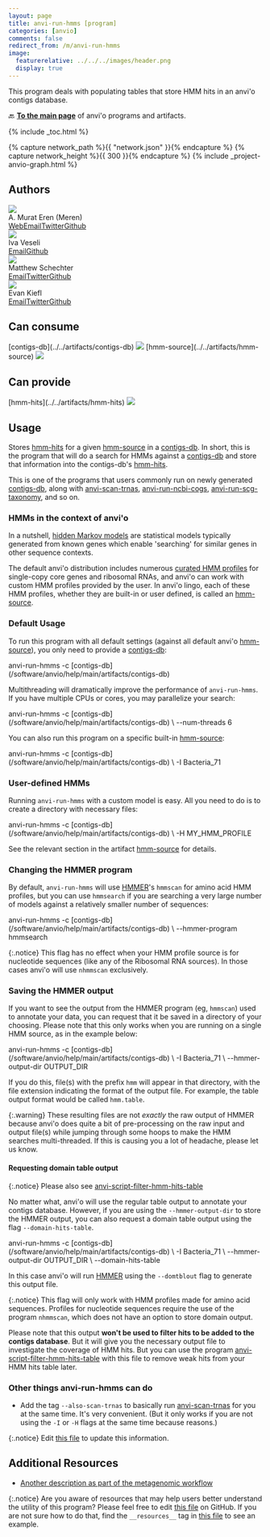 ```yaml
---
layout: page
title: anvi-run-hmms [program]
categories: [anvio]
comments: false
redirect_from: /m/anvi-run-hmms
image:
  featurerelative: ../../../images/header.png
  display: true
---
```


This program deals with populating tables that store HMM hits in an anvi&#x27;o contigs database.

🔙 **[To the main page](../../)** of anvi'o programs and artifacts.


{% include _toc.html %}
<div id="svg" class="subnetwork"></div>
{% capture network_path %}{{ "network.json" }}{% endcapture %}
{% capture network_height %}{{ 300 }}{% endcapture %}
{% include _project-anvio-graph.html %}


## Authors

<div class="page-author"><div class="page-author-info"><div class="page-person-photo"><img class="page-person-photo-img" src="../../images/authors/meren.jpg" /></div><div class="page-person-info-box"><span class="page-author-name">A. Murat Eren (Meren)</span><div class="page-author-social-box"><a href="http://meren.org" class="person-social" target="_blank"><i class="fa fa-fw fa-home"></i>Web</a><a href="mailto:a.murat.eren@gmail.com" class="person-social" target="_blank"><i class="fa fa-fw fa-envelope-square"></i>Email</a><a href="http://twitter.com/merenbey" class="person-social" target="_blank"><i class="fa fa-fw fa-twitter-square"></i>Twitter</a><a href="http://github.com/meren" class="person-social" target="_blank"><i class="fa fa-fw fa-github"></i>Github</a></div></div></div></div>

<div class="page-author"><div class="page-author-info"><div class="page-person-photo"><img class="page-person-photo-img" src="../../images/authors/ivagljiva.jpg" /></div><div class="page-person-info-box"><span class="page-author-name">Iva Veseli</span><div class="page-author-social-box"><a href="mailto:iveseli@uchicago.edu" class="person-social" target="_blank"><i class="fa fa-fw fa-envelope-square"></i>Email</a><a href="http://github.com/ivagljiva" class="person-social" target="_blank"><i class="fa fa-fw fa-github"></i>Github</a></div></div></div></div>

<div class="page-author"><div class="page-author-info"><div class="page-person-photo"><img class="page-person-photo-img" src="../../images/authors/mschecht.jpg" /></div><div class="page-person-info-box"><span class="page-author-name">Matthew Schechter</span><div class="page-author-social-box"><a href="mailto:mschechter@uchicago.edu" class="person-social" target="_blank"><i class="fa fa-fw fa-envelope-square"></i>Email</a><a href="http://twitter.com/mschecht_bio" class="person-social" target="_blank"><i class="fa fa-fw fa-twitter-square"></i>Twitter</a><a href="http://github.com/mschecht" class="person-social" target="_blank"><i class="fa fa-fw fa-github"></i>Github</a></div></div></div></div>

<div class="page-author"><div class="page-author-info"><div class="page-person-photo"><img class="page-person-photo-img" src="../../images/authors/ekiefl.jpg" /></div><div class="page-person-info-box"><span class="page-author-name">Evan Kiefl</span><div class="page-author-social-box"><a href="mailto:kiefl.evan@gmail.com" class="person-social" target="_blank"><i class="fa fa-fw fa-envelope-square"></i>Email</a><a href="http://twitter.com/evankiefl" class="person-social" target="_blank"><i class="fa fa-fw fa-twitter-square"></i>Twitter</a><a href="http://github.com/ekiefl" class="person-social" target="_blank"><i class="fa fa-fw fa-github"></i>Github</a></div></div></div></div>



## Can consume


<p style="text-align: left" markdown="1"><span class="artifact-r">[contigs-db](../../artifacts/contigs-db) <img src="../../images/icons/DB.png" class="artifact-icon-mini" /></span> <span class="artifact-r">[hmm-source](../../artifacts/hmm-source) <img src="../../images/icons/HMM.png" class="artifact-icon-mini" /></span></p>


## Can provide


<p style="text-align: left" markdown="1"><span class="artifact-p">[hmm-hits](../../artifacts/hmm-hits) <img src="../../images/icons/CONCEPT.png" class="artifact-icon-mini" /></span></p>


## Usage


Stores <span class="artifact-n">[hmm-hits](/software/anvio/help/main/artifacts/hmm-hits)</span> for a given <span class="artifact-n">[hmm-source](/software/anvio/help/main/artifacts/hmm-source)</span> in a <span class="artifact-n">[contigs-db](/software/anvio/help/main/artifacts/contigs-db)</span>. In short, this is the program that will do a search for HMMs against a <span class="artifact-n">[contigs-db](/software/anvio/help/main/artifacts/contigs-db)</span> and store that information into the contigs-db's <span class="artifact-n">[hmm-hits](/software/anvio/help/main/artifacts/hmm-hits)</span>.

This is one of the programs that users commonly run on newly generated <span class="artifact-n">[contigs-db](/software/anvio/help/main/artifacts/contigs-db)</span>, along with <span class="artifact-n">[anvi-scan-trnas](/software/anvio/help/main/programs/anvi-scan-trnas)</span>, <span class="artifact-n">[anvi-run-ncbi-cogs](/software/anvio/help/main/programs/anvi-run-ncbi-cogs)</span>, <span class="artifact-n">[anvi-run-scg-taxonomy](/software/anvio/help/main/programs/anvi-run-scg-taxonomy)</span>, and so on.

### HMMs in the context of anvi'o

In a nutshell, [hidden Markov models](https://en.wikipedia.org/wiki/Hidden_Markov_model) are statistical models typically generated from known genes which enable 'searching' for similar genes in other sequence contexts.

The default anvi'o distribution includes numerous [curated HMM profiles](https://github.com/merenlab/anvio/tree/master/anvio/data/hmm) for single-copy core genes and ribosomal RNAs, and anvi'o can work with custom HMM profiles provided by the user. In anvi'o lingo, each of these HMM profiles, whether they are built-in or user defined, is called an <span class="artifact-n">[hmm-source](/software/anvio/help/main/artifacts/hmm-source)</span>.

### Default Usage

To run this program with all default settings (against all default anvi'o <span class="artifact-n">[hmm-source](/software/anvio/help/main/artifacts/hmm-source)</span>), you only need to provide a <span class="artifact-n">[contigs-db](/software/anvio/help/main/artifacts/contigs-db)</span>:

<div class="codeblock" markdown="1">
anvi&#45;run&#45;hmms &#45;c <span class="artifact&#45;n">[contigs&#45;db](/software/anvio/help/main/artifacts/contigs&#45;db)</span>
</div>

Multithreading will dramatically improve the performance of `anvi-run-hmms`. If you have multiple CPUs or cores, you may parallelize your search:


<div class="codeblock" markdown="1">
anvi&#45;run&#45;hmms &#45;c <span class="artifact&#45;n">[contigs&#45;db](/software/anvio/help/main/artifacts/contigs&#45;db)</span> \
              &#45;&#45;num&#45;threads 6
</div>


You can also run this program on a specific built-in <span class="artifact-n">[hmm-source](/software/anvio/help/main/artifacts/hmm-source)</span>:

<div class="codeblock" markdown="1">
anvi&#45;run&#45;hmms &#45;c <span class="artifact&#45;n">[contigs&#45;db](/software/anvio/help/main/artifacts/contigs&#45;db)</span> \
              &#45;I Bacteria_71
</div>

### User-defined HMMs

Running `anvi-run-hmms` with a custom model is easy. All you need to do is to create a directory with necessary files:

<div class="codeblock" markdown="1">
anvi&#45;run&#45;hmms &#45;c <span class="artifact&#45;n">[contigs&#45;db](/software/anvio/help/main/artifacts/contigs&#45;db)</span> \
              &#45;H MY_HMM_PROFILE
</div>

See the relevant section in the artifact <span class="artifact-n">[hmm-source](/software/anvio/help/main/artifacts/hmm-source)</span> for details.


### Changing the HMMER program

By default, `anvi-run-hmms` will use [HMMER](http://hmmer.org/)'s `hmmscan` for amino acid HMM profiles, but you can use `hmmsearch` if you are searching a very large number of models against a relatively smaller number of sequences:

<div class="codeblock" markdown="1">
anvi&#45;run&#45;hmms &#45;c <span class="artifact&#45;n">[contigs&#45;db](/software/anvio/help/main/artifacts/contigs&#45;db)</span> \
              &#45;&#45;hmmer&#45;program hmmsearch
</div>

{:.notice}
This flag has no effect when your HMM profile source is for nucleotide sequences (like any of the Ribosomal RNA sources). In those cases anvi'o will use `nhmmscan` exclusively.

### Saving the HMMER output

If you want to see the output from the HMMER program (eg, `hmmscan`) used to annotate your data, you can request that it be saved in a directory of your choosing. Please note that this only works when you are running on a single HMM source, as in the example below:

<div class="codeblock" markdown="1">
anvi&#45;run&#45;hmms &#45;c <span class="artifact&#45;n">[contigs&#45;db](/software/anvio/help/main/artifacts/contigs&#45;db)</span> \
              &#45;I Bacteria_71 \
              &#45;&#45;hmmer&#45;output&#45;dir OUTPUT_DIR
</div>

If you do this, file(s) with the prefix `hmm` will appear in that directory, with the file extension indicating the format of the output file. For example, the table output format would be called `hmm.table`.

{:.warning}
These resulting files are not _exactly_ the raw output of HMMER because anvi'o does quite a bit of pre-processing on the raw input and output file(s) while jumping through some hoops to make the HMM searches multi-threaded. If this is causing you a lot of headache, please let us know.

#### Requesting domain table output

{:.notice}
Please also see <span class="artifact-n">[anvi-script-filter-hmm-hits-table](/software/anvio/help/main/programs/anvi-script-filter-hmm-hits-table)</span>

No matter what, anvi'o will use the regular table output to annotate your contigs database. However, if you are using the `--hmmer-output-dir` to store the HMMER output, you can also request a domain table output using the flag `--domain-hits-table`.

<div class="codeblock" markdown="1">
anvi&#45;run&#45;hmms &#45;c <span class="artifact&#45;n">[contigs&#45;db](/software/anvio/help/main/artifacts/contigs&#45;db)</span> \
              &#45;I Bacteria_71 \
              &#45;&#45;hmmer&#45;output&#45;dir OUTPUT_DIR \
              &#45;&#45;domain&#45;hits&#45;table
</div>

In this case anvi'o will run [HMMER](http://hmmer.org) using the `--domtblout` flag to generate this output file.

{:.notice}
This flag will only work with HMM profiles made for amino acid sequences. Profiles for nucleotide sequences require the use of the program `nhmmscan`, which does not have an option to store domain output.

Please note that this output **won't be used to filter hits to be added to the contigs database**. But it will give you the necessary output file to investigate the coverage of HMM hits. But you can use the program <span class="artifact-n">[anvi-script-filter-hmm-hits-table](/software/anvio/help/main/programs/anvi-script-filter-hmm-hits-table)</span> with this file to remove weak hits from your HMM hits table later.


### Other things anvi-run-hmms can do

* Add the tag `--also-scan-trnas` to basically run <span class="artifact-n">[anvi-scan-trnas](/software/anvio/help/main/programs/anvi-scan-trnas)</span> for you at the same time. It's very convenient. (But it only works if you are not using the `-I` or `-H` flags at the same time because reasons.)



{:.notice}
Edit [this file](https://github.com/merenlab/anvio/tree/master/anvio/docs/programs/anvi-run-hmms.md) to update this information.


## Additional Resources


* [Another description as part of the metagenomic workflow](http://merenlab.org/2016/06/22/anvio-tutorial-v2/#anvi-profile)


{:.notice}
Are you aware of resources that may help users better understand the utility of this program? Please feel free to edit [this file](https://github.com/merenlab/anvio/tree/master/bin/anvi-run-hmms) on GitHub. If you are not sure how to do that, find the `__resources__` tag in [this file](https://github.com/merenlab/anvio/blob/master/bin/anvi-interactive) to see an example.
